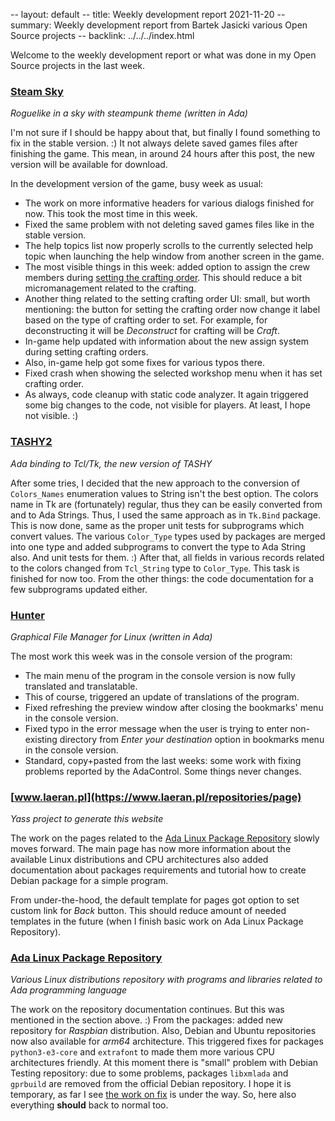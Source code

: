 -- layout: default
-- title: Weekly development report 2021-11-20
-- summary: Weekly development report from Bartek Jasicki various Open Source projects
-- backlink: ../../../index.html

Welcome to the weekly development report or what was done in my Open Source
projects in the last week.

### [Steam Sky](https://www.laeran.pl/repositories/steamsky)

*Roguelike in a sky with steampunk theme (written in Ada)*

I'm not sure if I should be happy about that, but finally I found something to
fix in the stable version. :) It not always delete saved games files after
finishing the game. This mean, in around 24 hours after this post, the new
version will be available for download.

In the development version of the game, busy week as usual:

* The work on more informative headers for various dialogs finished for now.
  This took the most time in this week.
* Fixed the same problem with not deleting saved games files like in the
  stable version.
* The help topics list now properly scrolls to the currently selected help
  topic when launching the help window from another screen in the game.
* The most visible things in this week: added option to assign the crew
  members during [setting the crafting order](https://imgur.com/A4VILqp). This
  should reduce a bit micromanagement related to the crafting.
* Another thing related to the setting crafting order UI: small, but worth
  mentioning: the button for setting the crafting order now change it label
  based on the type of crafting order to set. For example, for deconstructing
  it will be *Deconstruct* for crafting will be *Craft*.
* In-game help updated with information about the new assign system during
  setting crafting orders.
* Also, in-game help got some fixes for various typos there.
* Fixed crash when showing the selected workshop menu when it has set crafting
  order.
* As always, code cleanup with static code analyzer. It again triggered some
  big changes to the code, not visible for players. At least, I hope not
  visible. :)

### [TASHY2](https://www.laeran.pl/repositories/tashy2)

*Ada binding to Tcl/Tk, the new version of TASHY*

After some tries, I decided that the new approach to the conversion of
`Colors_Names` enumeration values to String isn't the best option. The colors
name in Tk are (fortunately) regular, thus they can be easily converted from
and to Ada Strings. Thus, I used the same approach as in `Tk.Bind` package. This
is now done, same as the proper unit tests for subprograms which convert
values. The various `Color_Type` types used by packages are merged into one
type and added subprograms to convert the type to Ada String also. And unit
tests for them. :) After that, all fields in various records related to the
colors changed from `Tcl_String` type to `Color_Type`. This task is
finished for now too. From the other things: the code documentation for a few
subprograms updated either.

### [Hunter](https://www.laeran.pl/repositories/hunter)

*Graphical File Manager for Linux (written in Ada)*

The most work this week was in the console version of the program:

* The main menu of the program in the console version is now fully translated
  and translatable.
* This of course, triggered an update of translations of the program.
* Fixed refreshing the preview window after closing the bookmarks' menu in the
  console version.
* Fixed typo in the error message when the user is trying to enter non-existing
  directory from *Enter your destination* option in bookmarks menu in the
  console version.
* Standard, copy+pasted from the last weeks: some work with fixing problems
  reported by the AdaControl. Some things never changes.

### [www.laeran.pl](https://www.laeran.pl/repositories/page)

*Yass project to generate this website*

The work on the pages related to the [Ada Linux Package Repository](https://www.laeran.pl/linuxada/index.html)
slowly moves forward. The main page has now more information about the
available Linux distributions and CPU architectures also added documentation
about packages requirements and tutorial how to create Debian package for a
simple program.

From under-the-hood, the default template for pages got option to set custom
link for *Back* button. This should reduce amount of needed templates in the
future (when I finish basic work on Ada Linux Package Repository).

### [Ada Linux Package Repository](https://www.laeran.pl/linuxada/index.html)

*Various Linux distributions repository with programs and libraries related to
Ada programming language*

The work on the repository documentation continues. But this was mentioned in
the section above. :) From the packages: added new repository for *Raspbian*
distribution. Also, Debian and Ubuntu repositories now also available for
*arm64* architecture. This triggered fixes for packages `python3-e3-core` and
`extrafont` to made them more various CPU architectures friendly. At this
moment there is "small" problem with Debian Testing repository: due to some
problems, packages `libxmlada` and `gprbuild` are removed from the official
Debian repository. I hope it is temporary, as far I see [the work on fix](https://tracker.debian.org/pkg/gprbuild)
is under the way. So, here also everything **should** back to normal too.
